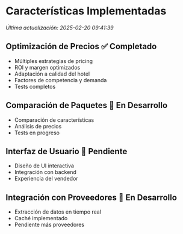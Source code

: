 # Características Implementadas

*Última actualización: 2025-02-20 09:41:39*

## Optimización de Precios ✅ Completado

- Múltiples estrategias de pricing
- ROI y margen optimizados
- Adaptación a calidad del hotel
- Factores de competencia y demanda
- Tests completos

## Comparación de Paquetes 🚧 En Desarrollo

- Comparación de características
- Análisis de precios
- Tests en progreso

## Interfaz de Usuario 📝 Pendiente

- Diseño de UI interactiva
- Integración con backend
- Experiencia del vendedor

## Integración con Proveedores 🚧 En Desarrollo

- Extracción de datos en tiempo real
- Caché implementado
- Pendiente más proveedores
